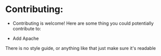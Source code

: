 # Contributing:

- Contributing is welcome! Here are some thing you could potentially contribute to:

- Add Apache

There is no style guide, or anything like that just make sure it's readable

